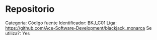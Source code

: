 # Repositorio

Categoría: Código fuente
Identificador: BKJ_C01
Liga: https://github.com/Ace-Software-Development/blackjack_monarca
Se utiliza?: Yes